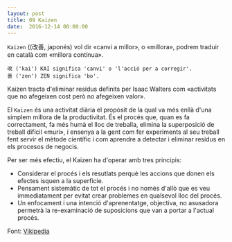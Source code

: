 ```yaml
---
layout: post
title: 09 Kaizen
date:  2016-12-14 00:00:00
---
```


`Kaizen` ((改善, japonés) vol dir «canvi a millor», o «millora», podrem traduir en català com «millora contínua».


    改 ('kai') KAI significa 'canvi' o 'l'acció per a corregir'.
    善 ('zen') ZEN significa 'bo'.


Kaizen tracta d'eliminar residus definits per Isaac Walters com «activitats que no afegeixen cost però no afegeixen valor».

El `Kaizen` és una activitat diària el propòsit de la qual va més enllà d'una simplem millora de la productivitat. És el procés que, quan es fa correctament, fa més humà el lloc de treballa, elimina la superposició de treball difícil «muri», i ensenya a la gent com fer experiments al seu treball fent servir el mètode científic i com aprendre a detectar i eliminar residus en els procesos de negocis.

Per ser més efectiu, el Kaizen ha d'operar amb tres principis:

- Considerar el procés i els resutlats perquè les accions que donen els efectes isquen a la superficie.
- Pensament sistemàtic de tot el procés i no només d'allò que es veu immediatament per evitat crear problemes en qualsevol lloc del procés.
- Un enfocament i una intenció d'aprenentatge, objectiva, no asusadora permetrà la re-examinació de suposicions que van a portar a l'actual procés.

Font: [Vikipedia](https://ca.wikipedia.org/wiki/Kaizen)
